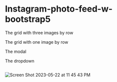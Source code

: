# Instagram-photo-feed-w-bootstrap5


The grid with three images by row

The grid with one image by row

The modal

The dropdown

##

![Screen Shot 2023-05-22 at 11 45 43 PM](https://github.com/MostafaMazhar/Instagram-photo-feed-w-bootstrap/assets/65758011/34bbb2d9-5dfb-4572-ad94-89958ec3d0d0)

##
